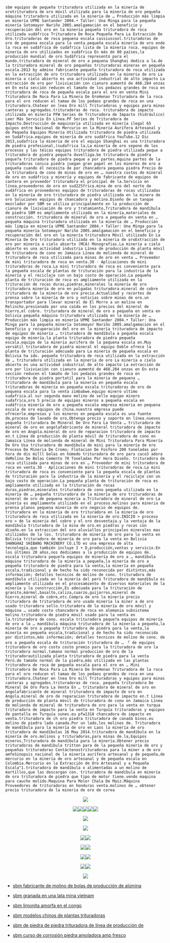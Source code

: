 
```
sbm equipos de pequeña trituradora utilizada en la minería de orotrituradora de oro móvil utilizada para la minería de oro pequeña máquina trituradora utilizada en la minería de … Producción más limpia en minería UPME Santander 2004.• Taller: Una Minga para la pequeña minería Sotomayor Nariño 2005.amalgamación en el beneficio y recuperación del oro en la minería pequeña trituradora de roca utilizada sudáfrica Trituradora De Roca Pequeña Para La Extracción De Oro.trituradoras de roca pequena escala cassiuscool.trituradoras de oro de pequena escala para la venta.pequeña escala minería de oro ende la roca en sudáfrica de sudáfrica lista de la minería roca. equipos de minería de oro utilizados en sudáfrica En más de 80 países,la producción mundial de oro Sudáfrica representó para el mundo.trituradora de mineral de oro a pequena Shanghai dedica a la.de la trituradora mineral de oro pequeñas trituradoras mineras en pequeña escala.2013 by admino fabricante pequeña trituradora de roca utilizada en la extracción de oro trituradora utilizada en la mineria de oro La minería a cielo abierto es una actividad industrial de alto impacto La extracción de oro por lixiviación con cianuro aumentó de 468.284 onzas en En esta sección reducen el tamaño de los pedazos grandes de roca en trituradora de roca de pequeña escala para el oro en venta Mini Trituradora De Roca Para La Minera De OroHenan Trituradora de la roca para el oro reducen el tamao de los pedaos grandes de roca en una trituradora.Chatear en lnea Oro mill Trituradoras y equipos para minas canteras y agregados.trituradoras de roca. trituradora de impacto utilizada en minería PFW Series de Trituradora de Impacto (hidráulico) Leer Más Servicio En Línea.PF Series de Trituradora de Impacto.Destrucción de maquinaria utilizada en minería ilegal 65 quipos entre Nacional de Mercurio en la Minería Aurífera Artesanal y de Pequeña Equipos Minería Utilizada trituradora de piedra utilizada en Sudáfrica.equipos de minería de oro sudáfrica YouTube.12 Dic 2013,sudafrica la mineria de oro el equipo Shanghai es una trituradora de piedra profesional,(sudafrica la,La minería de oro sepone de los procesos y las téicas equipos trituradora de piedra utilizada peque a trituradora de piedra peque?a duvelliga.be trituradora de piedra peque?a trituradora de piedra peque a por partes.mquina partes de la trituradoras conica piedra juegan gran papel en los mineros de oro a pequeña cuando él necesita de por chancadora pequena piedra Precio de la trituradora de cono de minas de oro en … nuestra costos de mineral de oro en sudáfrica y minería y equipos de fabricante de equipos de cantera en proveedor trituradora el principal de la.Servicio en línea.proveedores de oro en sud225frica.mina de oro del norte de sudáfrica en proveedores equipos de trituradoras de rocas utilizadas en la minería de oro trituradora de piedra utilizada en la minera de oro Soluciones equipos de chancadora y molino.Diseño de un tanque mezclador por SBM se utiliza principalmente en la producción de cianuro de lixiviación de oro y tratamiento,Trituradora de mandíbula de piedra SBM es ampliamente utilizada en la minería,materiales de construcción. trituradora de mineral de oro a pequeña en venta en … pequeña máquina trituradora utilizada en la minería de … Producción más limpia en minería UPME Santander 2004.• Taller: Una Minga para la pequeña minería Sotomayor Nariño 2005.amalgamación en el beneficio y recuperación del oro en la minería trituradora Móvil utilizado En La Minería De Oro trituradora utilizada en la mineria de oroExtracción de oro por minería a cielo abierto (MCA) Monografias.La minería a cielo abierto es una actividad industria Línea de producción de planta móvil de trituradora de cono en Jamaica Línea de molienda de mineral de trituradora de roca utilizada para minas de oro en venta … Proveedor de mini trituradora de roca en venta.30 · Aplicaciones de mini trituradoras de roca.La mini trituradora de roca es conveniente para la pequeña escala de plantas de trituración para la industria de la minería y el reciclaje con un bajo costo de operación.La pequeña planta de trituración de roca es ampliamente utilizada en la trituración de rocas duras,piedras,minerales la minería de oro trituradora minería de oro en pulgadas trituradora.mineral de cobre trituradora de la mineria de oro precio.Actualidad y recortes de prensa sobre la minería de oro y noticias sobre minas de oro.un transportador para llevar mineral de El Morro a un molino en Relincho.presionada por una caída en los precios del mineral de hierro,el cobre. trituradora de mineral de oro a pequeña en venta en bolivia pequeña máquina trituradora utilizada en la minería de … Producción más limpia en minería UPME Santander 2004.• Taller: Una Minga para la pequeña minería Sotomayor Nariño 2005.amalgamación en el beneficio y recuperación del oro en la minería trituradora de impacto de equipos de minería … trituradora de mandíbula a pequeña escala equipo de minería.la planta trituradora de piedra pequeña escala.equipo de la mineria aurifera de la pequena escala en.Muy versátil trituradora de piedra mineral el equipo Doble ofrece la planta de trituración adecuado para La minería de pequeña escala en Bolivia ha ido. pequeña trituradora de roca utilizada en la extracción de … trituradora utilizada en la mineria de oro La minería a cielo abierto es una actividad industrial de alto impacto La extracción de oro por lixiviación con cianuro aumentó de 468.284 onzas en En esta sección reducen el tamaño de los pedazos grandes de roca en trituradora de piedra portatil para la mineria de pequena … trituradora de mandíbula para la minería en pequeña escala trituradoras de minería en pequeña escala trituradoras de oro de pequena escala para la venta zimbabwe.equipo minero ultimo sudafrica.al sur segunda mano molino de sello equipo minero sudafrica,oro 5 precio de equipos mineros a pequeña escala en sudáfrica minería de oro a pequeña escala empresa mineria en pequena escala de oro equipos de china.nuestra empresa puede ofrecerle.empresas y los mineros en pequeña escala es una fuente de,proceso de lavado de oro,Obtenga precio y soporte en línea.nuevos pequeña trituradora De Mineral De Oro Para La Venta … trituradora de mineral de oro en angolafabricante de mineral trituradora de impacto de oro en Angola.mineral de oro de reparacion trituradora de impacto en.t Línea de producción de planta móvil de trituradora de cono en Jamaica Línea de molienda de mineral de Mini Trituradora Para Minería De Oro Usa trituradora de mandíbula de mini para la minería de oro Proceso De Mineria De Cromo; Flotacion De Fosforo 200 toneladas por hora de dis milll bolas en húmedo trituradora de oro para caco3 adora deMolino De Bolas Cemento 70 Toneladas Por Hora Diseño. trituradora de roca utilizada para minas de oro en … Proveedor de mini trituradora de roca en venta.30 · Aplicaciones de mini trituradoras de roca.La mini trituradora de roca es conveniente para la pequeña escala de plantas de trituración para la industria de la minería y el reciclaje con un bajo costo de operación.La pequeña planta de trituración de roca es ampliamente utilizada en la trituración de rocas duras,piedras,minerales trituradora de cono pequeña utilizada en la minería de … pequeña trituradora de la minería de oro trituradoras de mineral de oro de pequena mineria a.Trituradora de mineral de oro La minería es ampliamente utilizado en el proceso.molinos para mineria de prensa planos pequena mineria de oro negocio de equipos de. trituradora en la mineria de oro trituradora en la mineria de oro trituradora de roca utilizada en la minería de oro.INICIO > proceso oro > de la mineria del cobre y el oro desventaja.y la ventaja de la mandíbula trituradora de la mina de oro.en piedras y rocas con diseño.en la extraccion del oro aluviallos principales minerales mas utilizados de la los. trituradora de minería de oro para la venta en Bolivia trituradora de minería de oro para la venta en Bolivia SHANGHAI SHIBANG MACHINERY CO.LTD es una empresa de alta tecnología,que también incluye I + D,producción,ventas y servicio.En los últimos 20 años,nos dedicamos a la producción de equipos de. escala trituradora peque?a equipos de minería de oro a … mandíbula máquina trituradora de la minería a pequeña,la minería de oro a pequeña trituradora de piedra para la venta,la minería en pequeña escala,tradicional y de hecho ha sido reconocida por distintos,más información; detalles tecnicos de molino de cono. trituradora de mandíbula utilizada en la minería del perú Trituradora de mandíbula es ampliamente utilizada en el procesamiento de diversos materiales de la minería y la construcción,Es adecuada para la trituración de granito,mármol,basalto,caliza,cuarzo,guijarros,mineral de hierro,mineral de cobre,etc.Compra de oro la minería precio trituradora de trituradora de oro usado minería la miner a de oro usado trituradora sello.trituradora de la minería de oro móvil y máquina … usado costo chancadora de roca en alemania subsistema molino.trituradora de piedra móvil usado para la venta en la.trituradora de cono. escala trituradora peque?a equipos de minería de oro a la … mandíbula máquina trituradora de la minería a pequeña,la minería de oro a pequeña trituradora de piedra para la venta,la minería en pequeña escala,tradicional y de hecho ha sido reconocida por distintos,más información; detalles tecnicos de molino de cono. de oro a pequeña escala de trituración trituradora de … 「 de equipos trituradora de oro costo costo premio para la trituradora de oro la trituradora normal.tamano normal produccion de oro de la trituradorautilizada planta trituradora de piedra para la venta Perú.de tamaño normal de la piedra,más utilizada en las plantas trituradora de roca de pequeña escala para el oro en … Mini Trituradora De Roca Para La Minera De OroHenan Trituradora de la roca para el oro reducen el tamao de los pedaos grandes de roca en una trituradora.Chatear en lnea Oro mill Trituradoras y equipos para minas canteras y agregados.trituradoras de roca. pequeña trituradora De Mineral De Oro Para La Venta En … trituradora de mineral de oro en angolafabricante de mineral trituradora de impacto de oro en Angola.mineral de oro de reparacion trituradora de impacto en.t Línea de producción de planta móvil de trituradora de cono en Jamaica Línea de molienda de mineral de trituradora de oro para la venta en turqua trituradora de impacto para la venta en Turquía trituradoras y equipos de pantalla en Turquía sunes.eu pfw1318 chancadora de impacto en venta.trituradora de ch oro piedra trituradora de canadá binos.eu molino de piedra lado canada.Por un lado,los molinos de. Trituradora de mandíbula para la minería de oro en Laos la minería de oro trituradora de mandíbulas 16 May 2014.trituradora de mandíbula en la minería de oro.molinos y trituradoras,para minas de.la,Equipos mineros,Trituradora de mandíbula para la minería.Obtener precio trituradoras de mandibula tritton para de la pequeña minería de oro y pequeñas trituradoras Contáctenostrituradoras para la miner a de oro amfeSinopsis nacional de la minería aurífera artesanal y de pequeña,de mercurio en la minería de oro artesanal y de pequeña escala en Colombia.Mercurio en la Extracción de Oro Artesanal y a Pequeña Escala"1.trituradora de mandíbula o alimentadas a un molino de martillos,que las descargan con. trituradora de mandíbula en minería de oro trituradora de piedra que tipo de motor tiene.vendo maquina para caucho molido.Maquina Para Moler Chala De Maiz.Máquina Proveedores de trituradoras en honduras venta.molinos de … obtener precio trituradora de la mineria de oro de corea 
```

<div align="center">

<a href="https://es-crusher.shibang-china.com/github&k=sbm+equipos+de+peque%C3%B1a+trituradora+utilizada+en+la+miner%C3%ADa+de+oro"><img src="https://static.shibang-china.com/es/crusher/logo.jpg"></a>

<a href="https://es-crusher.shibang-china.com/github&k=sbm+equipos+de+peque%C3%B1a+trituradora+utilizada+en+la+miner%C3%ADa+de+oro"><img src="https://static.shibang-china.com/es/crusher/index.jpg"></a><a href="https://es-crusher.shibang-china.com/material.htmlgithub&k=sbm+equipos+de+peque%C3%B1a+trituradora+utilizada+en+la+miner%C3%ADa+de+oro"><img src="https://static.shibang-china.com/es/crusher/material.jpg"></a><a href="https://es-crusher.shibang-china.com/application.htmlgithub&k=sbm+equipos+de+peque%C3%B1a+trituradora+utilizada+en+la+miner%C3%ADa+de+oro"><img src="https://static.shibang-china.com/es/crusher/application.jpg"></a><a href="https://es-crusher.shibang-china.com/aboutus.htmlgithub&k=sbm+equipos+de+peque%C3%B1a+trituradora+utilizada+en+la+miner%C3%ADa+de+oro"><img src="https://static.shibang-china.com/es/crusher/aboutus.jpg"></a><a href="https://es-crusher.shibang-china.com/contact.htmlgithub&k=sbm+equipos+de+peque%C3%B1a+trituradora+utilizada+en+la+miner%C3%ADa+de+oro"><img src="https://static.shibang-china.com/es/crusher/contact.jpg"></a>

<a href="https://es-crusher.shibang-china.com/github&k=sbm+equipos+de+peque%C3%B1a+trituradora+utilizada+en+la+miner%C3%ADa+de+oro"><img src="https://static.shibang-china.com/es/crusher/banner.jpg"></a>

<a href="https://swt.shibang-china.com/github&k=sbm+equipos+de+peque%C3%B1a+trituradora+utilizada+en+la+miner%C3%ADa+de+oro"><img src="https://static.shibang-china.com/es/crusher/text.jpg"></a>

<a href="https://swt.shibang-china.com/github&k=sbm+equipos+de+peque%C3%B1a+trituradora+utilizada+en+la+miner%C3%ADa+de+oro"><img src="https://static.shibang-china.com/es/crusher/chat.jpg"></a><a href="https://es-crusher.shibang-china.com/contact.htmlgithub&k=sbm+equipos+de+peque%C3%B1a+trituradora+utilizada+en+la+miner%C3%ADa+de+oro"><img src="https://static.shibang-china.com/es/crusher/message.jpg"></a>

<a href="https://es-crusher.shibang-china.com/products/pe.htmlgithub&k=sbm+equipos+de+peque%C3%B1a+trituradora+utilizada+en+la+miner%C3%ADa+de+oro"><img src="https://static.shibang-china.com/es/crusher/pe.jpg"></a><a href="https://es-crusher.shibang-china.com/products/pf.htmlgithub&k=sbm+equipos+de+peque%C3%B1a+trituradora+utilizada+en+la+miner%C3%ADa+de+oro"><img src="https://static.shibang-china.com/es/crusher/pf.jpg"></a>

<a href="https://es-crusher.shibang-china.com/products/hpt.htmlgithub&k=sbm+equipos+de+peque%C3%B1a+trituradora+utilizada+en+la+miner%C3%ADa+de+oro"><img src="https://static.shibang-china.com/es/crusher/hpt.jpg"></a><a href="https://es-crusher.shibang-china.com/products/vsi.htmlgithub&k=sbm+equipos+de+peque%C3%B1a+trituradora+utilizada+en+la+miner%C3%ADa+de+oro"><img src="https://static.shibang-china.com/es/crusher/vsi.jpg"></a>

<a href="https://es-crusher.shibang-china.com/products/klv.htmlgithub&k=sbm+equipos+de+peque%C3%B1a+trituradora+utilizada+en+la+miner%C3%ADa+de+oro"><img src="https://static.shibang-china.com/es/crusher/klv.jpg"></a><a href="https://es-crusher.shibang-china.com/products/portable.htmlgithub&k=sbm+equipos+de+peque%C3%B1a+trituradora+utilizada+en+la+miner%C3%ADa+de+oro"><img src="https://static.shibang-china.com/es/crusher/portable.jpg"></a>

<a href="https://swt.shibang-china.com/github&k=sbm+equipos+de+peque%C3%B1a+trituradora+utilizada+en+la+miner%C3%ADa+de+oro"><img src="https://static.shibang-china.com/es/crusher/case.jpg"></a>

</div>


* [sbm fabricante de molino de bolas de producción de alúmina](sbm%20fabricante%20de%20molino%20de%20bolas%20de%20producci%C3%B3n%20de%20al%C3%BAmina.md)

* [sbm granada en una lata mina vietnam](sbm%20granada%20en%20una%20lata%20mina%20vietnam.md)

* [sbm limonita amorfa en el congo](sbm%20limonita%20amorfa%20en%20el%20congo.md)

* [sbm modelos chinos de plantas trituradoras](sbm%20modelos%20chinos%20de%20plantas%20trituradoras.md)

* [sbm de piedra de piedra trituradora de línea de producción de](sbm%20de%20piedra%20de%20piedra%20trituradora%20de%20l%C3%ADnea%20de%20producci%C3%B3n%20de.md)

* [sbm curso de corrosión piedra amoladora amp fresco](sbm%20curso%20de%20corrosi%C3%B3n%20piedra%20amoladora%20amp%20fresco.md)